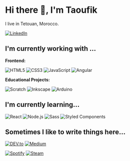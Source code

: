 
# Hi there 👋, I'm Taoufik

I live in Tetouan, Morocco.

[![LinkedIn](https://img.shields.io/badge/-LinkedIn-blue?logo=linkedin&logoColor=white)](https://www.linkedin.com/in/taoufik-benhnina/)

## I'm currently working with ...

**Frontend:**

![HTML5](https://img.shields.io/badge/-HTML5-orange?logo=html5&logoColor=white)
![CSS3](https://img.shields.io/badge/-CSS3-blue?logo=css3&logoColor=white)
![JavaScript](https://img.shields.io/badge/-JavaScript-yellow?logo=javascript&logoColor=white)
![Angular](https://img.shields.io/badge/-Angular-red?logo=angular&logoColor=white)

**Educational Projects:**

![Scratch](https://img.shields.io/badge/-Scratch-blue?logo=scratch&logoColor=white)
![Inkscape](https://img.shields.io/badge/-Inkscape-black?logo=inkscape&logoColor=white)
![Arduino](https://img.shields.io/badge/-Arduino-blue?logo=arduino&logoColor=white)

## I'm currently learning...

![React](https://img.shields.io/badge/-React-blue?logo=react&logoColor=white)
![Node.js](https://img.shields.io/badge/-Node.js-green?logo=node.js&logoColor=white)
![Sass](https://img.shields.io/badge/-Sass-pink?logo=sass&logoColor=white)
![Styled Components](https://img.shields.io/badge/-Styled_Components-pink?logo=styled-components&logoColor=white)

## Sometimes I like to write things here...

[![DEV.to](https://img.shields.io/badge/-DEV.to-black?logo=dev.to&logoColor=white)](https://dev.to/your_profile)
[![Medium](https://img.shields.io/badge/-Medium-black?logo=medium&logoColor=white)](https://medium.com/@your_profile)

[![Spotify](https://img.shields.io/badge/-Spotify-green?logo=spotify&logoColor=white)](https://spotify.com)
[![Steam](https://img.shields.io/badge/-Steam-blue?logo=steam&logoColor=white)](https://steamcommunity.com/id/your_profile)
